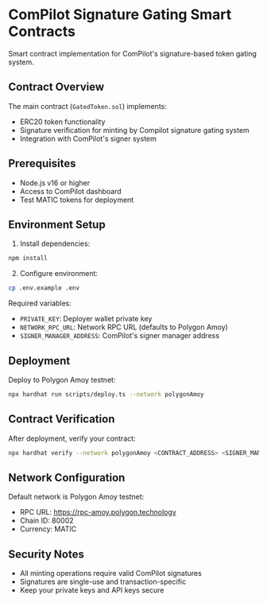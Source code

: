 # ComPilot Signature Gating Smart Contracts

Smart contract implementation for ComPilot's signature-based token gating system.

## Contract Overview

The main contract (`GatedToken.sol`) implements:
- ERC20 token functionality
- Signature verification for minting by Compilot signature gating system
- Integration with ComPilot's signer system

## Prerequisites

- Node.js v16 or higher
- Access to ComPilot dashboard
- Test MATIC tokens for deployment

## Environment Setup

1. Install dependencies:
```bash
npm install
```

2. Configure environment:
```bash
cp .env.example .env
```

Required variables:
- `PRIVATE_KEY`: Deployer wallet private key
- `NETWORK_RPC_URL`: Network RPC URL (defaults to Polygon Amoy)
- `SIGNER_MANAGER_ADDRESS`: ComPilot's signer manager address

## Deployment

Deploy to Polygon Amoy testnet:
```bash
npx hardhat run scripts/deploy.ts --network polygonAmoy
```

## Contract Verification

After deployment, verify your contract:
```bash
npx hardhat verify --network polygonAmoy <CONTRACT_ADDRESS> <SIGNER_MANAGER_ADDRESS>
```

## Network Configuration

Default network is Polygon Amoy testnet:
- RPC URL: https://rpc-amoy.polygon.technology
- Chain ID: 80002
- Currency: MATIC

## Security Notes

- All minting operations require valid ComPilot signatures
- Signatures are single-use and transaction-specific
- Keep your private keys and API keys secure